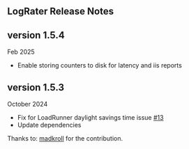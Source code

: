 ## LogRater Release Notes

## version 1.5.4

Feb 2025

- Enable storing counters to disk for latency and iis reports

## version 1.5.3

October 2024

- Fix for LoadRunner daylight savings time issue [#13](https://github.com/stokpop/lograter/issues/13)
- Update dependencies

Thanks to: [madkroll](https://github.com/madkroll) for the contribution.